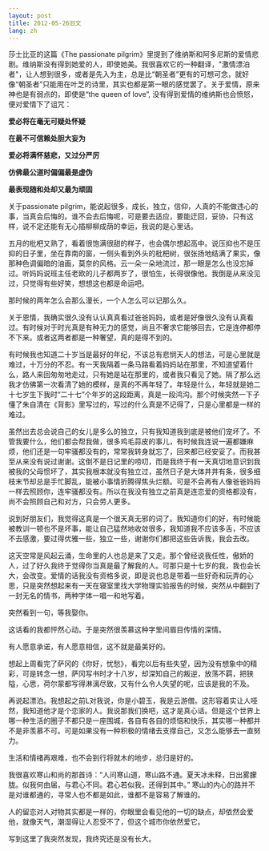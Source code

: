 ```yaml
---
layout: post
title: 2012-05-26旧文
lang: zh
---
```


 莎士比亚的这篇《The passionate pilgrim》里提到了维纳斯和阿多尼斯的爱情悲剧。维纳斯没有得到她爱的人，即使她美。我很喜欢它的一种翻译，"激情漂泊者"，让人想到很多，或者是先入为主，总是比“朝圣者”更有的可想可念，就好像“朝圣者”只能用在叶芝的诗里，其实也都是第一眼的感觉罢了。关于爱情，原来神也是有弱点的，即使是“the queen of love”, 没有得到爱情的维纳斯也会愤怒，便对爱情下了诅咒：

**爱必将在毫无可疑处怀疑**

**在最不可信赖处胆大妄为**

**爱必将满怀慈悲，又过分严厉**

**仿佛最公道时偏偏最是虚伪**

**最表现随和处却又最为顽固**

关于passionate pilgrim，能说起很多，成长，独立，信仰，人真的不能做违心的事，当真会后悔的。谁不会去后悔呢，可是要去适应，要能迂回，妥协，只有这样，说不定还能有无心插柳柳成荫的幸运，我说的是心里话。

五月的枇杷又熟了，看着很饱满很甜的样子，也会偶尔想起高中。说压抑也不是压抑的日子里，坐在靠南的窗，一侧头看到外头的枇杷树，很张扬地结满了果实，像那种色调偏暗的油画，莫奈的风格。云一朵一朵地流过，那一眼是怎么也没忘掉过。听妈妈说班主任老欧的儿子都两岁了，很怕生，长得很像他。我倒是从来没见过，只觉得有些好笑，想想这也都是命运吧。

那时候的两年怎么会那么漫长，一个人怎么可以记那么久。

 关于恩情，我确实很久没有认认真真看过爸爸妈妈，或者是好像很久没有认真看过。有时候对于时光真是有种无力的感觉，尚且不奢求它能够回去，它是连停都停不下来。或者这两者都是一种奢望，真的是得不到的。

有时候我也知道二十岁当是最好的年纪，不该总有悲悯天人的想法，可是心里就是难过，十万分的不忍。有一天我隔着一条马路看着妈妈站在那里，不知道望着什么，路人来回匆匆地走过，只有她是站在那里的，或者我只看见了她。隔了那么远我才仿佛第一次看清了她的模样，是真的不再年轻了。年轻是什么，年轻就是她二十七岁生下我时“二十七”个年岁的这段距离，真是一段鸿沟。那个时候突然一下子懂了朱自清在《背影》里写过的，写过的什么真是不记得了，只是心里都是一样的难过。

虽然出去总会说自己的女儿是多么的独立，只有我知道我到底是被他们宠坏了。不管我要什么，他们都会帮我做，很多鸡毛蒜皮的事儿，有时候我连说一遍都嫌麻烦，他们还是一句牢骚都没有的，常常我转身就忘了，回来都已经安妥了。而我甚至从来没有说过谢谢。这倒不是日记里的唠叨，而是我终于有一天真切地意识到我被我的父母惯坏了，其实我根本就没有独立过，虽然日子是大体井井有条，很多细枝末节却总是手忙脚乱，能被小事情折腾得焦头烂额。可是不会再有人像爸爸妈妈一样去照顾你，连牢骚都没有。所以在我没有独立之前真是连恋爱的资格都没有，尚不会照顾自己和对方，只会劳人更多。

说到好朋友们，我觉得这真是一个很天真无邪的词了。我知道你们的好，有时候能被教训一顿也不是坏事，能让自己猛然地收敛很多，我知道我不应该多舌，不应该不去感激，要过得优雅一些，独立一些，谢谢你们都把这些告诉我，我会去改。

这天空常是风起云涌，生命里的人也总是来了又走。那个曾经说我任性，傲娇的人，过了好久我终于觉得你当真是最了解我的人。可那只是十七岁的我，我也会长大，会改变。爱情的话我没有资格多说，即是说也总是带着一些好奇和玩弄的心思，只是突然想起来有一天在寝室里找大学物理实验报告的时候，突然从中翻到了一封无名的情书，两种字体一唱一和地写着。

突然看到一句，等我娶你。

这话看的我都怦然心动。于是突然很羡慕这种字里间眉目传情的深情。

有人愿意承诺，有人愿意相信，这不就是最美好的。

想起上周看完了萨冈的《你好，忧愁》，看完以后有些失望，因为没有想象中的精彩，可是转念一想，萨冈写书时才十八岁，却深知自己的叛逆，放荡不羁，把狭隘，心思，荷尔蒙都写得淋漓尽致，又有什么令人失望的呢，应该是我的不及。

再说起漂泊。我想起之前L对我说，你是小碧玉，我是云游僧。这形容着实让人哑然，我知道他才是个恋家的人。我说那我们换吧，这才是真心话。但是这个世界上哪一种生活的圈子不都只是一座围城，各自有各自的烦恼和快乐，其实哪一种都并不是非羡慕不可。可是如果没有一种积极的情绪去支撑自己，又怎么能够去一直努力。

生活和情绪再艰难，也不会到行将就木的地步，总归是好的。

我很喜欢寒山和尚的那首诗：“人问寒山道，寒山路不通。夏天冰未释，日出雾朦胧。似我何由届，与君心不同。君心若似我，还得到其中。” 寒山的内心的路并不是对谁都通的，寻常人也不都是如此，谁都不是容易了解谁的。

人的留恋对人对物其实都是一样的，你眼里会看见他的一切的缺点，却依然会爱他，就像天气，潮湿得让人忍受不了，但这个城市你依然爱它。

写到这里了我突然发现，我终究还是没有长大。